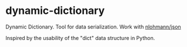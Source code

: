 # dynamic-dictionary
Dynamic Dictionary. 
Tool for data serialization. Work with [nlohmann/json](https://github.com/nlohmann/json)

Inspired by the usability of the "dict" data structure in Python.
